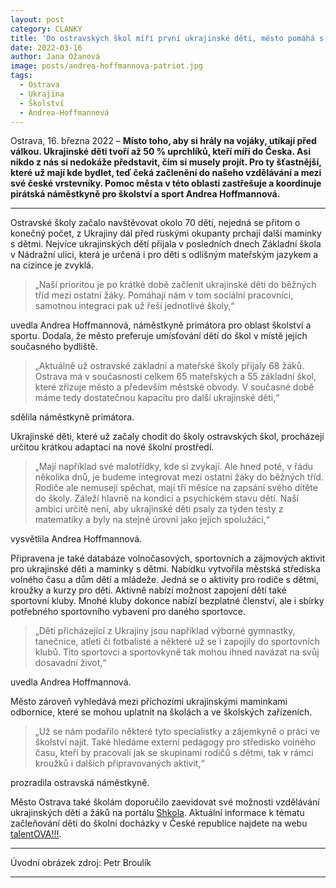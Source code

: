 ```yaml
---
layout: post
category: CLANKY
title: 'Do ostravských škol míří první ukrajinské děti, město pomáhá s jejich začleněním'			
date: 2022-03-16
author: Jana Ožanová
image: posts/andrea-hoffmannova-patriot.jpg
tags:				
  - Ostrava
  - Ukrajina
  - Školství
  - Andrea-Hoffmannová
---
```


Ostrava, 16. března 2022 – **Místo toho, aby si hrály na vojáky, utíkají před válkou. Ukrajinské děti tvoří až 50 % uprchlíků, kteří míří do Česka. Asi nikdo z nás si nedokáže představit, čím si musely projít. Pro ty šťastnější, které už mají kde bydlet, teď čeká začlenění do našeho vzdělávání a mezi své české vrstevníky. Pomoc města v této oblasti zastřešuje a koordinuje pirátská náměstkyně pro školství a sport Andrea Hoffmannová.**

<hr />

Ostravské školy začalo navštěvovat okolo 70 dětí, nejedná se přitom o konečný počet, z Ukrajiny dál před ruskými okupanty prchají další maminky s dětmi. Nejvíce ukrajinských dětí přijala v posledních dnech Základní škola v Nádražní ulici, která je určená i pro děti s odlišným mateřským jazykem a na cizince je zvyklá.

>„Naší prioritou je po krátké době začlenit ukrajinské děti do běžných tříd mezi ostatní žáky. Pomáhají nám v tom sociální pracovníci, samotnou integraci pak už řeší jednotlivé školy,“

uvedla Andrea Hoffmannová, náměstkyně primátora pro oblast školství a sportu. Dodala, že město preferuje umísťování dětí do škol v místě jejich současného bydliště.

>„Aktuálně už ostravské základní a mateřské školy přijaly 68 žáků. Ostrava má v současnosti celkem 65 mateřských a 55 základní škol, které zřizuje město a především městské obvody. V současné době máme tedy dostatečnou kapacitu pro další ukrajinské děti,“

sdělila náměstkyně primátora.

Ukrajinské děti, které už začaly chodit do školy ostravských škol, procházejí určitou krátkou adaptací na nové školní prostředí.

>„Mají například své malotřídky, kde si zvykají. Ale hned poté, v řádu několika dnů, je budeme integrovat mezi ostatní žáky do běžných tříd. Rodiče ale nemusejí spěchat, mají tři měsíce na zapsání svého dítěte do školy. Záleží hlavně na kondici a psychickém stavu dětí. Naší ambicí určitě není, aby ukrajinské děti psaly za týden testy z matematiky a byly na stejné úrovni jako jejich spolužáci,“

vysvětlila  Andrea Hoffmannová.

Připravena je také databáze volnočasových, sportovních a zájmových aktivit pro ukrajinské děti a maminky s dětmi. Nabídku vytvořila městská střediska volného času a dům dětí a mládeže. Jedná se o aktivity pro rodiče s dětmi, kroužky a kurzy pro děti. Aktivně nabízí možnost zapojení dětí také sportovní kluby. Mnohé kluby dokonce nabízí bezplatné členství, ale i sbírky potřebného sportovního vybavení pro daného sportovce.

>„Děti přicházející z Ukrajiny jsou například výborné gymnastky, tanečnice, atleti či fotbalisté a některé už se i zapojily do sportovních klubů. Tito sportovci a sportovkyně tak mohou ihned navázat na svůj dosavadní život,“

uvedla Andrea Hoffmannová.  

Město zároveň vyhledává mezi příchozími ukrajinskými maminkami odbornice, které se mohou uplatnit na školách a ve školských zařízeních.

>„Už se nám podařilo některé tyto specialistky a zájemkyně o práci ve školství najít. Také hledáme externí pedagogy pro středisko volného času, kteří by pracovali jak se skupinami rodičů s dětmi, tak v rámci kroužků i dalších připravovaných aktivit,“

prozradila ostravská náměstkyně.

Město Ostrava také školám doporučilo zaevidovat své možnosti vzdělávání ukrajinských dětí a žáků na portálu [Shkola](https://shkola.cz "Web pro pomoc školní docházkou pro ukrajínské děti"). Aktuální informace k tématu začleňování dětí do školní docházky v České republice najdete na webu [talentOVA!!!](talentova.cz "Projekt Ostravy na podporu vzdělávání").

---

Úvodní obrázek zdroj: Petr Broulík

- - -
